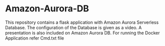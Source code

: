 # Amazon-Aurora-DB

This repository contains a flask application with Amazon Aurora Serverless Database. The configuration of the Database is given as a video. A presentation is also included on Amazon Aurora DB.
For running the Docker Application refer Cmd.txt file
